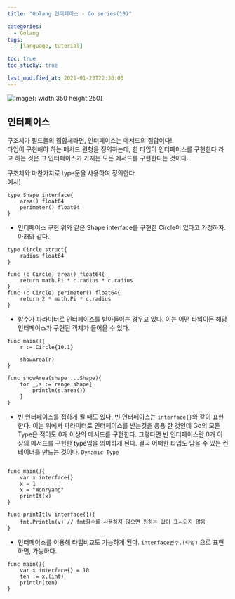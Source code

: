 ```yaml
---
title: "Golang 인터페이스 - Go series(10)"

categories:
  - Golang
tags:
  - [language, tutorial]

toc: true
toc_sticky: true

last_modified_at: 2021-01-23T22:30:00
---
```


![image](https://user-images.githubusercontent.com/37994634/105621623-ed7f4b00-5e4c-11eb-9c3d-53a3b52b289a.png){: width:350 height:250}

## 인터페이스

구조체가 필드들의 집합체라면, 인터페이스는 메서드의 집합이다!.  
타입이 구현해야 하는 메서드 원형을 정의하는데, 한 타입이 인터페이스를 구현한다 라고 하는 것은 그 인터페이스가 가지는 모든 메서드를 구현한다는 것이다.

구조체와 마찬가지로 type문을 사용하여 정의한다.  
예시)

```golang
type Shape interface{
    area() float64
    perimeter() float64
}
```

- 인터페이스 구현
  위와 같은 Shape interface를 구현한 Circle이 있다고 가정하자. 아래와 같다.

```golang
type Circle struct{
    radius float64
}

func (c Circle) area() float64{
    return math.Pi * c.radius * c.radius
}
func (c Circle) perimeter() float64{
    return 2 * math.Pi * c.radius
}
```

- 함수가 파라미터로 인터페이스를 받아들이는 경우고 있다. 이는 어떤 타입이든 해당 인터페이스가 구현된 객체가 들어올 수 있다.

```golang
func main(){
    r := Circle{10.1}

    showArea(r)
}

func showArea(shape ...Shape){
    for _,s := range shape{
        println(s.area())
    }
}
```

- 빈 인터페이스를 접하게 될 때도 있다. 빈 인터페이스는 `interface{}`와 같이 표현한다. 이는 위에서 파라미터로 인터페이스를 받는것을 응용 한 것인데 Go의 모든 Type은 적어도 0개 이상의 메서드를 구현한다. 그렇다면 빈 인터페이스란 0개 이상의 메서드를 구현한 type임을 의미하게 된다. 결국 어떠한 타입도 담을 수 있는 컨테이너를 만드는 것이다. `Dynamic Type`

```golang

func main(){
    var x interface{}
    x = 1
    x = "Wonryang"
    printIt(x)
}

func printIt(v interface{}){
    fmt.Println(v) // fmt함수를 사용하지 않으면 원하는 값이 표시되지 않음
}
```

- 인터페이스를 이용해 타입비교도 가능하게 된다. `interface변수.(타입)` 으로 표현하면, 가능하다.

```golang
func main(){
    var x interface{} = 10
    ten := x.(int)
    println(ten)
}
```
